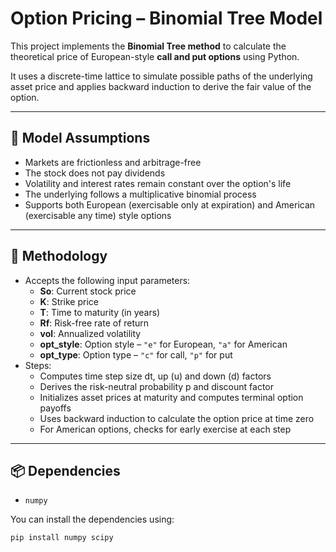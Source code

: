 # Option Pricing – Binomial Tree Model

This project implements the **Binomial Tree method** to calculate the theoretical price of European-style **call and put options** using Python.

It uses a discrete-time lattice to simulate possible paths of the underlying asset price and applies backward induction to derive the fair value of the option.

---

## 📌 Model Assumptions

- Markets are frictionless and arbitrage-free  
- The stock does not pay dividends  
- Volatility and interest rates remain constant over the option's life  
- The underlying follows a multiplicative binomial process 
- Supports both European (exercisable only at expiration) and American (exercisable any time) style options

---

## 🧮 Methodology

- Accepts the following input parameters:
  - **So**: Current stock price  
  - **K**: Strike price  
  - **T**: Time to maturity (in years)  
  - **Rf**: Risk-free rate of return  
  - **vol**: Annualized volatility
  - **opt_style**: Option style – `"e"` for European, `"a"` for American
  - **opt_type**: Option type – `"c"` for call, `"p"` for put  
- Steps:
  - Computes time step size dt, up (u) and down (d) factors
  - Derives the risk-neutral probability p and discount factor
  - Initializes asset prices at maturity and computes terminal option payoffs
  - Uses backward induction to calculate the option price at time zero
  - For American options, checks for early exercise at each step

---

## 📦 Dependencies

- `numpy`

You can install the dependencies using:

```bash
pip install numpy scipy

